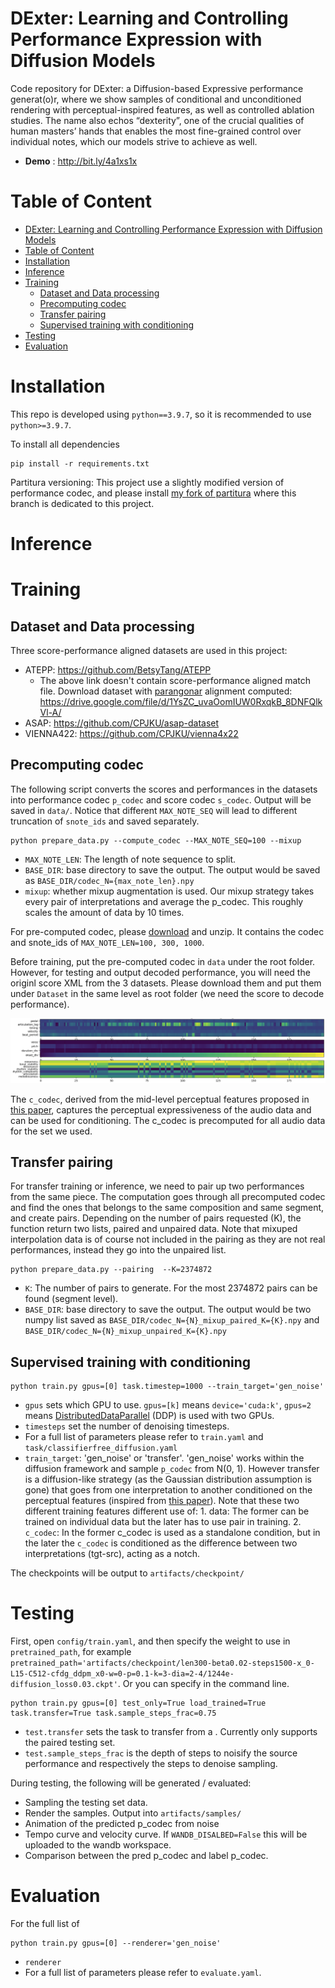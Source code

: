 # DExter: Learning and Controlling Performance Expression with Diffusion Models

Code repository for DExter: a Diffusion-based Expressive performance generat(o)r, where we show samples of conditional and unconditioned rendering with perceptual-inspired features, as well as controlled ablation studies. The name also echos “dexterity”, one of the crucial qualities of human masters’ hands that enables the most fine-grained control over individual notes, which our models strive to achieve as well. 


- __Demo__ : http://bit.ly/4a1xs1x 
<!-- - __Wandb__: https://wandb.ai/huanz/DiffPerformer -->

# Table of Content
- [DExter: Learning and Controlling Performance Expression with Diffusion Models](#dexter-learning-and-controlling-performance-expression-with-diffusion-models)
- [Table of Content](#table-of-content)
- [Installation](#installation)
- [Inference](#inference)
- [Training](#training)
  - [Dataset and Data processing](#dataset-and-data-processing)
  - [Precomputing codec](#precomputing-codec)
  - [Transfer pairing](#transfer-pairing)
  - [Supervised training with conditioning](#supervised-training-with-conditioning)
- [Testing](#testing)
- [Evaluation](#evaluation)



# Installation
This repo is developed using `python==3.9.7`, so it is recommended to use `python>=3.9.7`.

To install all dependencies
```
pip install -r requirements.txt
```
Partitura versioning: This project use a slightly modified version of performance codec, and please install [my fork of partitura](https://github.com/anusfoil/partitura/tree/diffperformer_codec) where this branch is dedicated to this project. 

# Inference



# Training

## Dataset and Data processing

Three score-performance aligned datasets are used in this project:
* ATEPP: https://github.com/BetsyTang/ATEPP 
  * The above link doesn't contain score-performance aligned match file. Download dataset with [parangonar](https://github.com/sildater/parangonar) alignment computed: https://drive.google.com/file/d/1YsZC_uvaOomIUW0RxqkB_8DNFQlkVl-A/
* ASAP: https://github.com/CPJKU/asap-dataset 
* VIENNA422: https://github.com/CPJKU/vienna4x22 

## Precomputing codec

The following script converts the scores and performances in the datasets into performance codec ```p_codec``` and score codec ```s_codec```. Output will be saved in ```data/```. Notice that different ```MAX_NOTE_SEQ``` will lead to different truncation of ```snote_ids``` and saved separately. 

```
python prepare_data.py --compute_codec --MAX_NOTE_SEQ=100 --mixup
```
- ```MAX_NOTE_LEN```: The length of note sequence to split.
- ```BASE_DIR```: base directory to save the output. The output would be saved as ```BASE_DIR/codec_N={max_note_len}.npy```
- ```mixup```: whether mixup augmentation is used. Our mixup strategy takes every pair of interpretations and average the p_codec. This roughly scales the amount of data by 10 times. 

For pre-computed codec, please [download](https://drive.google.com/file/d/1o91jYxOMsbXZZvfE7Z_8hM6DJbXixoXb/view?usp=sharing) and unzip. It contains the codec and snote_ids of ```MAX_NOTE_LEN=100, 300, 1000```. 

Before training, put the pre-computed codec in ```data``` under the root folder. However, for testing and output decoded performance, you will need the originl score XML from the 3 datasets. Please download them and put them under ```Dataset``` in the same level as root folder (we need the score to decode performance). 

![plot](doc/codec_visualization.png)

The ```c_codec```, derived from the mid-level perceptual features proposed in [this paper](), captures the perceptual expressiveness of the audio data and can be used for conditioning. The c_codec is precomputed for all audio data for the set we used. 

## Transfer pairing

For transfer training or inference, we need to pair up two performances from the same piece. The computation goes through all precomputed codec and find the ones that belongs to the same composition and same segment, and create pairs. Depending on the number of pairs requested (K), the function return two lists, paired and unpaired data. 
Note that mixuped interpolation data is of course not included in the pairing as they are not real performances, instead they go into the unpaired list.

```
python prepare_data.py --pairing  --K=2374872
```
- ```K```:  The number of pairs to generate. For the most 2374872 pairs can be found (segment level).  
- ```BASE_DIR```: base directory to save the output. The output would be two numpy list saved as ```BASE_DIR/codec_N={N}_mixup_paired_K={K}.npy``` and ```BASE_DIR/codec_N={N}_mixup_unpaired_K={K}.npy``` 




## Supervised training with conditioning

```
python train.py gpus=[0] task.timestep=1000 --train_target='gen_noise'
```

- `gpus` sets which GPU to use. `gpus=[k]` means `device='cuda:k'`, `gpus=2` means [DistributedDataParallel](https://pytorch.org/docs/stable/generated/torch.nn.parallel.DistributedDataParallel.html) (DDP) is used with two GPUs.
- `timesteps` set the number of denoising timesteps.
- For a full list of parameters please refer to `train.yaml` and `task/classifierfree_diffusion.yaml`
- ```train_target```: 'gen_noise' or 'transfer'. 'gen_noise' works within the diffusion framework and sample ```p_codec``` from N(0, 1). However transfer is a diffusion-like strategy (as the Gaussian distribution assumption is gone) that goes from one interpretation to another conditioned on the perceptual features (inspired from [this paper]()). Note that these two different training features different use of: 1. data: The former can be trained on individual data but the later has to use pair in training. 2. ```c_codec```: In the former c_codec is used as a standalone condition, but in the later the ```c_codec``` is conditioned as the difference between two interpretations (tgt-src), acting as a notch. 

The checkpoints will be output to `artifacts/checkpoint/`



# Testing 

First, open `config/train.yaml`, and then specify the weight to use in `pretrained_path`, for example `pretrained_path='artifacts/checkpoint/len300-beta0.02-steps1500-x_0-L15-C512-cfdg_ddpm_x0-w=0-p=0.1-k=3-dia=2-4/1244e-diffusion_loss0.03.ckpt'`. Or you can specify in the command line.

<!-- You can download pretrained weights from [Zenodo](https://zenodo.org/record/7246522#.Y2tXoi0RphE). After downloading, put them inside the folder `weights`. -->

```
python train.py gpus=[0] test_only=True load_trained=True task.transfer=True task.sample_steps_frac=0.75
```

- `test.transfer` sets the task to transfer from a . Currently only supports the paired testing set. 
- `test.sample_steps_frac` is the depth of steps to noisify the source performance and respectively the steps to denoise sampling. 

During testing, the following will be generated / evaluated: 
- Sampling the testing set data.
- Render the samples. Output into `artifacts/samples/`
- Animation of the predicted p_codec from noise
- Tempo curve and velocity curve. If `WANDB_DISALBED=False` this will be uploaded to the wandb workspace. 
- Comparison between the pred p_codec and label p_codec.


# Evaluation

For the full list of 

```
python train.py gpus=[0] --renderer='gen_noise'
```

- `renderer` 
- For a full list of parameters please refer to `evaluate.yaml`.



<!-- # Render your own piece? -->